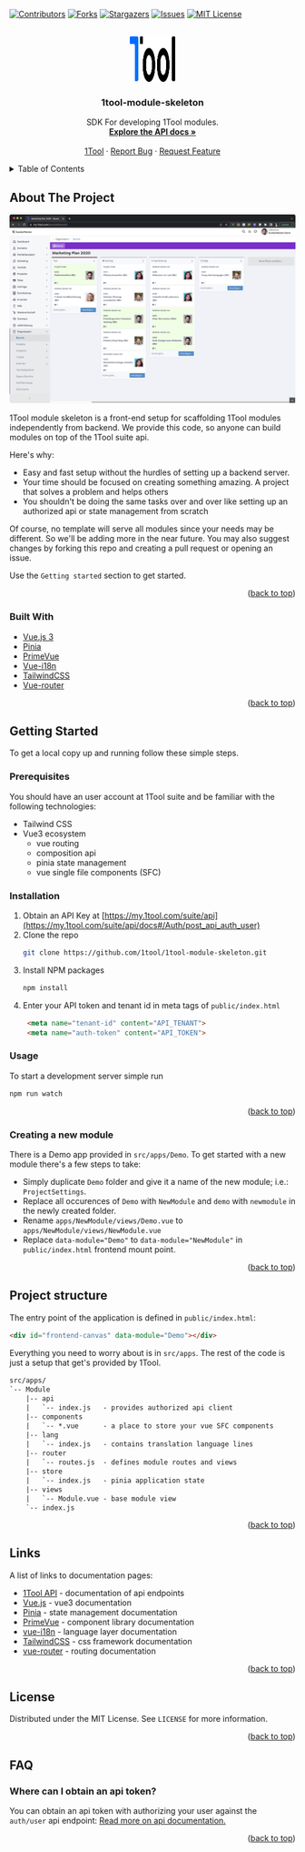 <div id="top"></div>

[![Contributors][contributors-shield]][contributors-url]
[![Forks][forks-shield]][forks-url]
[![Stargazers][stars-shield]][stars-url]
[![Issues][issues-shield]][issues-url]
[![MIT License][license-shield]][license-url]


<!-- PROJECT LOGO -->
<br />
<div align="center">
  <a href="https://github.com/1tool/1tool-module-skeleton">
    <img src="images/logo.svg" alt="Logo" width="80" height="80">
  </a>

  <h3 align="center">1tool-module-skeleton</h3>

  <p align="center">
   SDK For developing 1Tool modules.
    <br />
    <a href="https://my.1tool.com/suite/api/docs"><strong>Explore the API docs »</strong></a>
    <br />
    <br />
    <a href="https://www.1tool.com/">1Tool</a>
    ·
    <a href="https://github.com/1tool/1tool-module-skeleton/issues">Report Bug</a>
    ·
    <a href="https://github.com/1tool/1tool-module-skeleton/issues">Request Feature</a>
  </p>
</div>

<!-- TABLE OF CONTENTS -->
<details>
  <summary>Table of Contents</summary>
  <ol>
    <li>
      <a href="#about-the-project">About The Project</a>
      <ul>
        <li><a href="#built-with">Built With</a></li>
      </ul>
    </li>
    <li>
      <a href="#getting-started">Getting Started</a>
      <ul>
        <li><a href="#prerequisites">Prerequisites</a></li>
        <li><a href="#installation">Installation</a></li>
        <li><a href="#usage">Usage</a></li>
        <li><a href="#creating-a-new-module">Creating a new module</a></li>
      </ul>
    </li>
    <li><a href="#project-structure">Project structure</a></li>
    <li><a href="#links">Links</a></li>
    <li><a href="#license">License</a></li>
    <li><a href="#faq">FAQ</a></li>
  </ol>
</details>



<!-- ABOUT THE PROJECT -->
## About The Project

[![1Tool][product-screenshot]](https://www.1tool.com)

1Tool module skeleton is a front-end setup for scaffolding 1Tool modules independently from backend. We provide this code, so anyone can build modules on top of the 1Tool suite api.

Here's why:
* Easy and fast setup without the hurdles of setting up a backend server.
* Your time should be focused on creating something amazing. A project that solves a problem and helps others
* You shouldn't be doing the same tasks over and over like setting up an authorized api or state management from scratch

Of course, no template will serve all modules since your needs may be different. So we'll be adding more in the near future. You may also suggest changes by forking this repo and creating a pull request or opening an issue.

Use the `Getting started` section to get started.

<p align="right">(<a href="#top">back to top</a>)</p>



### Built With

* [Vue.js 3](https://vuejs.org)
* [Pinia](https://pinia.vuejs.org)
* [PrimeVue](https://www.primefaces.org/primevue/)
* [Vue-i18n](https://vue-i18n.intlify.dev/)
* [TailwindCSS](https://tailwindcss.com/)
* [Vue-router](https://router.vuejs.org/)

<p align="right">(<a href="#top">back to top</a>)</p>



<!-- GETTING STARTED -->
## Getting Started

To get a local copy up and running follow these simple steps.

### Prerequisites

You should have an user account at 1Tool suite and be familiar with the following technologies:
- Tailwind CSS
- Vue3 ecosystem
  - vue routing
  - composition api
  - pinia state management
  - vue single file components (SFC)


### Installation

1. Obtain an API Key at [https://my.1tool.com/suite/api](https://my.1tool.com/suite/api/docs#/Auth/post_api_auth_user)
2. Clone the repo
   ```sh
   git clone https://github.com/1tool/1tool-module-skeleton.git
   ```
3. Install NPM packages
   ```sh
   npm install
   ```
4. Enter your API token and tenant id in meta tags of `public/index.html`
   ```html
    <meta name="tenant-id" content="API_TENANT">
    <meta name="auth-token" content="API_TOKEN">
   ```



### Usage
To start a development server simple run
```sh
npm run watch
```
<p align="right">(<a href="#top">back to top</a>)</p>



### Creating a new module
There is a Demo app provided in `src/apps/Demo`. To get started with a new module there's a few steps to take:

- Simply duplicate `Demo` folder and give it a name of the new module; i.e.: `ProjectSettings`.
- Replace all occurences of `Demo` with `NewModule` and `demo` with `newmodule` in the newly created folder.
- Rename `apps/NewModule/views/Demo.vue` to `apps/NewModule/views/NewModule.vue`
- Replace `data-module="Demo"` to `data-module="NewModule"` in `public/index.html` frontend mount point.
<p align="right">(<a href="#top">back to top</a>)</p>



## Project structure
The entry point of the application is defined in `public/index.html`:
```html
<div id="frontend-canvas" data-module="Demo"></div>
```

Everything you need to worry about is in `src/apps`. The rest of the code is just a setup that get's provided by 1Tool.
```
src/apps/
`-- Module
    |-- api
    |   `-- index.js   - provides authorized api client
    |-- components
    |   `-- *.vue      - a place to store your vue SFC components
    |-- lang
    |   `-- index.js   - contains translation language lines
    |-- router
    |   `-- routes.js  - defines module routes and views
    |-- store
    |   `-- index.js   - pinia application state
    |-- views
    |   `-- Module.vue - base module view
    `-- index.js
```
<p align="right">(<a href="#top">back to top</a>)</p>



## Links
A list of links to documentation pages:
- [1Tool API](https://my.1tool.com/suite/api/docs) - documentation of api endpoints
- [Vue.js](https://vuejs.org/guide/introduction.html) - vue3 documentation
- [Pinia](https://pinia.vuejs.org/introduction.html) - state management documentation
- [PrimeVue](https://www.primefaces.org/primevue/) - component library documentation
- [vue-i18n](https://vue-i18n.intlify.dev/guide/) - language layer documentation
- [TailwindCSS](https://tailwindcss.com/) - css framework documentation
- [vue-router](https://router.vuejs.org/guide/) - routing documentation
<p align="right">(<a href="#top">back to top</a>)</p>



## License
Distributed under the MIT License. See `LICENSE` for more information.
<p align="right">(<a href="#top">back to top</a>)</p>



## FAQ
### Where can I obtain an api token?
You can obtain an api token with authorizing your user against the `auth/user` api endpoint: [Read more on api documentation.](https://my.1tool.com/suite/api/docs#/Auth/post_api_auth_user)
<p align="right">(<a href="#top">back to top</a>)</p>



<!-- MARKDOWN LINKS & IMAGES -->
<!-- https://www.markdownguide.org/basic-syntax/#reference-style-links -->
[contributors-shield]: https://img.shields.io/github/contributors/1tool/1tool-module-skeleton.svg?style=for-the-badge
[contributors-url]: https://github.com/1tool/1tool-module-skeleton/graphs/contributors
[forks-shield]: https://img.shields.io/github/forks/1tool/1tool-module-skeleton.svg?style=for-the-badge
[forks-url]: https://github.com/1tool/1tool-module-skeleton/network/members
[stars-shield]: https://img.shields.io/github/stars/1tool/1tool-module-skeleton.svg?style=for-the-badge
[stars-url]: https://github.com/1tool/1tool-module-skeleton/stargazers
[issues-shield]: https://img.shields.io/github/issues/1tool/1tool-module-skeleton.svg?style=for-the-badge
[issues-url]: https://github.com/1tool/1tool-module-skeleton/issues
[license-shield]: https://img.shields.io/github/license/1tool/1tool-module-skeleton.svg?style=for-the-badge
[license-url]: https://github.com/1tool/1tool-module-skeleton/blob/master/LICENSE
[product-screenshot]: images/screenshot.png
